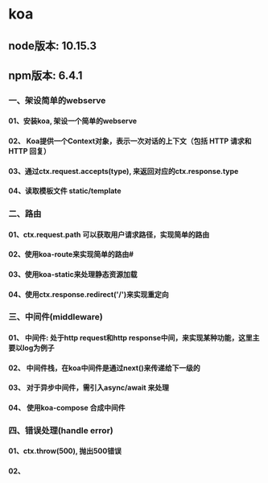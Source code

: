 # koa

## node版本: 10.15.3
## npm版本: 6.4.1

### 一、架设简单的webserve
#### 01、安装koa, 架设一个简单的webserve

#### 02、 Koa提供一个Context对象，表示一次对话的上下文（包括 HTTP 请求和 HTTP 回复）

#### 03、通过ctx.request.accepts(type), 来返回对应的ctx.response.type

#### 04、读取模板文件 static/template


### 二、路由
#### 01、ctx.request.path 可以获取用户请求路径，实现简单的路由

#### 02、使用koa-route来实现简单的路由#

#### 03、使用koa-static来处理静态资源加载

#### 04、使用ctx.response.redirect('/')来实现重定向


### 三、中间件(middleware)
#### 01、 中间件: 处于http request和http response中间，来实现某种功能，这里主要以log为例子

#### 02、 中间件栈，在koa中间件是通过next()来传递给下一级的

#### 03、 对于异步中间件，需引入async/await 来处理

#### 04、 使用koa-compose 合成中间件


### 四、错误处理(handle error)
#### 01、ctx.throw(500), 抛出500错误

#### 02、